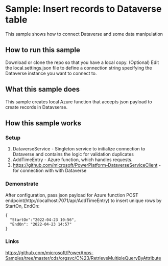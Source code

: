 # Sample: Insert records to Dataverse table

This sample shows how to connect Dataverse and some data manipulation 

## How to run this sample

Download or clone the repo so that you have a local copy.
(Optional) Edit the local.settings.json file to define a connection string specifying the Dataverse instance you want to connect to.

## What this sample does

This sample creates local Azure function that accepts json payload to create records in Datavserse. 

## How this sample works

### Setup

1. DataverseService - Singleton service to initialize connection to Dataverse and contains the logic for validation duplicates
2. AddTimeEntry - Azure function, which handles requests.
3. https://github.com/microsoft/PowerPlatform-DataverseServiceClient - for connection with with Dataverse

### Demonstrate

After configuration, pass json payload for Azure function POST endpoint(http://localhost:7071/api/AddTimeEntry) to insert unique rows by StartOn, EndOn:
```
{
  "StartOn":"2022-04-23 10:56",
  "EndOn": "2022-04-23 14:57"
}
```

### Links
https://github.com/microsoft/PowerApps-Samples/tree/master/cds/orgsvc/C%23/RetrieveMultipleQueryByAttribute

